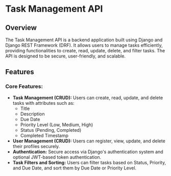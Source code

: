 # Task Management API

## Overview
The Task Management API is a backend application built using Django and Django REST Framework (DRF). It allows users to manage tasks efficiently, providing functionalities to create, read, update, delete, and filter tasks. The API is designed to be secure, user-friendly, and scalable.

## Features
### Core Features:
- **Task Management (CRUD):** Users can create, read, update, and delete tasks with attributes such as:
  - Title
  - Description
  - Due Date
  - Priority Level (Low, Medium, High)
  - Status (Pending, Completed)
  - Completed Timestamp
- **User Management (CRUD):** Users can register, view, update, and delete their profiles securely.
- **Authentication:** Secure access via Django's authentication system and optional JWT-based token authentication.
- **Task Filters and Sorting:** Users can filter tasks based on Status, Priority, and Due Date, and sort them by Due Date or Priority Level.